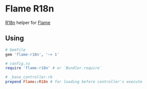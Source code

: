# Flame R18n

[R18n](https://github.com/ai/r18n) helper for [Flame](https://github.com/AlexWayfer/flame)

## Using

```ruby
# Gemfile
gem 'flame-r18n', '~> 1'

# config.ru
require 'flame-r18n' # or `Bundler.require`

# _base_controller.rb
prepend Flame::R18n # for loading before controller's execute
```
